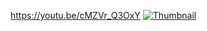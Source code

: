 https://youtu.be/cMZVr_Q3OxY
[![Thumbnail]([image_url](https://github.com/WilsonBakerW0441287/ExperienceEvidence/blob/main/HumanZombieSim(C%2B%2B)/Images/Thumbnail.PNG))](https://youtu.be/cMZVr_Q3OxY)
